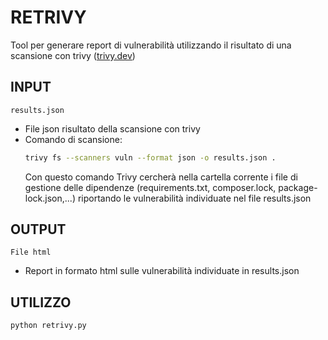 
# RETRIVY

Tool per generare report di vulnerabilità utilizzando il risultato di una scansione con trivy ([trivy.dev](https://trivy.dev))

## INPUT

`results.json`
  - File json risultato della scansione con trivy
  - Comando di scansione:
    ```bash
    trivy fs --scanners vuln --format json -o results.json .
    ```
  	Con questo comando Trivy cercherà nella cartella corrente i file di gestione delle dipendenze (requirements.txt, composer.lock, package-lock.json,...) riportando le vulnerabilità individuate nel file results.json 

## OUTPUT

`File html` 
  - Report in formato html sulle vulnerabilità individuate in results.json

## UTILIZZO

```bash
python retrivy.py
```
